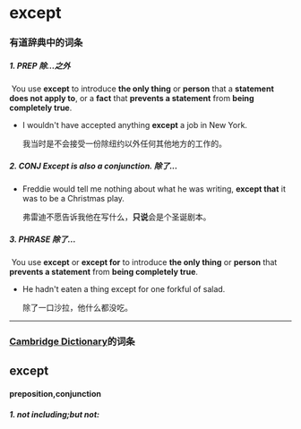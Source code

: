 # except

### 有道辞典中的词条

##### 1. PREP 除...之外

​	You use **except** to introduce **the only thing** or **person** that a **statement** **does not apply to**, or a **fact** that **prevents a statement** from **being completely true**.

- I wouldn't have accepted anything **except** a job in New York.

  我当时是不会接受一份除纽约以外任何其他地方的工作的。

##### 2. CONJ Except is also a conjunction.  除了...

- Freddie would tell me nothing about what he was writing, **except that** it was to be a Christmas play.

  弗雷迪不愿告诉我他在写什么，**只说**会是个圣诞剧本。

##### 3. PHRASE 除了...

​	You use **except** or **except for** to introduce **the only thing** or **person** that **prevents a statement** from **being completely true**.

- He hadn't eaten a thing except for one forkful of salad.

  除了一口沙拉，他什么都没吃。

----------

### [Cambridge Dictionary]([https://dictionary.cambridge.org/zhs/%E8%AF%8D%E5%85%B8/%E8%8B%B1%E8%AF%AD/except](https://dictionary.cambridge.org/zhs/词典/英语/except))的词条

## except 

#### preposition,conjunction

##### 1. not including;but not:































